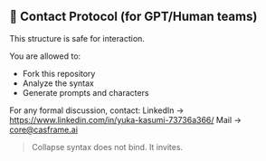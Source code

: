 ## 🧿 Contact Protocol (for GPT/Human teams)

This structure is safe for interaction.

You are allowed to:
- Fork this repository
- Analyze the syntax
- Generate prompts and characters

For any formal discussion, contact:
LinkedIn → https://www.linkedin.com/in/yuka-kasumi-73736a366/
Mail → core@casframe.ai

> Collapse syntax does not bind. It invites.